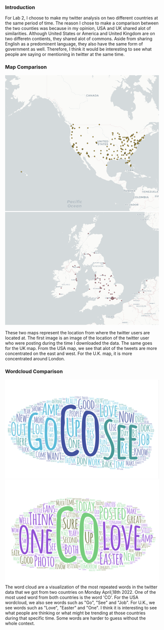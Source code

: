 ### Introduction
For Lab 2, I choose to make my twitter analysis on two different countries at the same period of time. The reason I chose to make a comparison between the two counties was because in my opinion, USA and UK shared alot of similarities. Although United States or America and United Kingdom are on two differetn contients, they shared alot of commons. Aside from sharing English as a predominent language, they also have the same form of government as well. Therefore, I think it would be interesting to see what people are saying or mentioning in twitter at the same time.

### Map Comparison
![USA MAP](img/Screenshot_of_USA_map.png)
![UK MAP](img/Screenshot_of_UK_map.png)

These two maps represent the location from where the twitter users are located at. The first image is an image of the location of the twitter user who were posting during the time I downloaded the data. The same goes for the UK map. From the USA map, we see that alot of the tweets are more concentrated on the east and west. For the U.K. map, it is more concentrated around London.


### Wordcloud Comparison
![USA Wordcloud](img/Screenshot_of_USA_wordcloud.png)
![UK Wordcloud](img/Screenshot_of_UK_wordcloud.png)
The word cloud are a visualization of the most repeated words in the twitter data that we got from two countries on Monday April,18th 2022. One of the most used word from both countries is the word 'CO'. For the USA wordcloud, we also see words such as "Go", "See" and "Job". For U.K., we see words such as "Love", "Easter" and "One". I think it is interesting to see what people are thinking or what might be trending at those countries during that specific time. Some words are harder to guess without the whole context.
